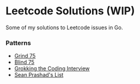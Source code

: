 # Leetcode Solutions (WIP)

Some of my solutions to Leetcode issues in Go.

### Patterns

- [Grind 75](./patterns/grind75/README.md)
- [Blind 75](./patterns/blind75/README.md)
- [Grokking the Coding Interview](./patterns/grokking/README.md)
- [Sean Prashad's List](./patterns/prashad/README.md)

